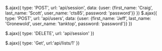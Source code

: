 $.ajax({
    type: 'POST',
    url: 'api/session',
    data: {user: {first_name: 'Craig',
                  last_name: 'Scott',
                  user_name: 'cts85',
                  password: 'password'}}
})
$.ajax({
    type: 'POST',
    url: 'api/users',
    data: {user: {first_name: 'Jeff',
                  last_name: 'Gronewold',
                  user_name: 'tanktop',
                  password: 'password'}}
})

$.ajax({
  type: 'DELETE',
  url: 'api/session'
})




$.ajax({
  type: 'Get',
  url:'api/lists/1'
  })

